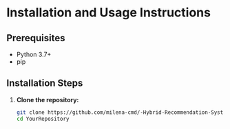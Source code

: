 # Installation and Usage Instructions

## Prerequisites

- Python 3.7+
- pip

## Installation Steps

1. **Clone the repository:**

   ```bash
   git clone https://github.com/milena-cmd/-Hybrid-Recommendation-System-using-BERT-and-RNN-LSTM
   cd YourRepository
